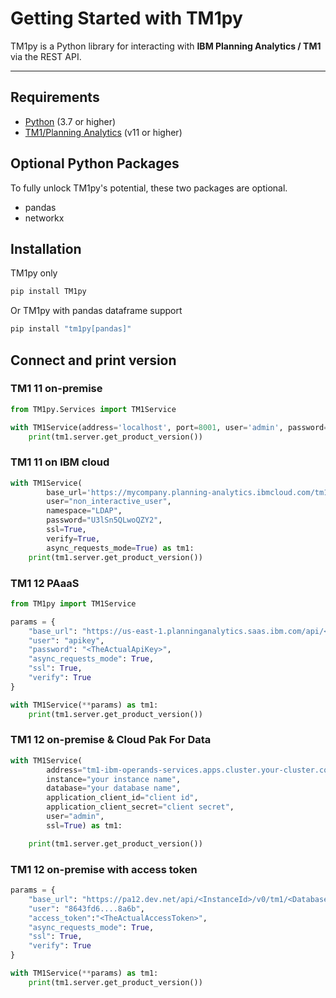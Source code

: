# Getting Started with TM1py

TM1py is a Python library for interacting with **IBM Planning Analytics / TM1** via the REST API.

---

## Requirements

- [Python](https://www.python.org/downloads/) (3.7 or higher)
- [TM1/Planning Analytics](https://www.ibm.com/products/planning-analytics) (v11 or higher)

## Optional Python Packages

To fully unlock TM1py's potential, these two packages are optional.

- pandas
- networkx

## Installation

TM1py only

```bash
pip install TM1py
```

Or TM1py with pandas dataframe support

```bash
pip install "tm1py[pandas]"
```

## Connect and print version

### TM1 11 on-premise

```python
from TM1py.Services import TM1Service

with TM1Service(address='localhost', port=8001, user='admin', password='apple', ssl=True) as tm1:
    print(tm1.server.get_product_version())
```

### TM1 11 on IBM cloud

```python
with TM1Service(
        base_url='https://mycompany.planning-analytics.ibmcloud.com/tm1/api/tm1/',
        user="non_interactive_user",
        namespace="LDAP",
        password="U3lSn5QLwoQZY2",
        ssl=True,
        verify=True,
        async_requests_mode=True) as tm1:
    print(tm1.server.get_product_version())
```

### TM1 12 PAaaS

```python
from TM1py import TM1Service

params = {
    "base_url": "https://us-east-1.planninganalytics.saas.ibm.com/api/<TenantId>/v0/tm1/<DatabaseName>/",
    "user": "apikey",
    "password": "<TheActualApiKey>",
    "async_requests_mode": True,
    "ssl": True,
    "verify": True
}

with TM1Service(**params) as tm1:
    print(tm1.server.get_product_version())
```

### TM1 12 on-premise & Cloud Pak For Data

```python
with TM1Service(
        address="tm1-ibm-operands-services.apps.cluster.your-cluster.company.com",
        instance="your instance name",
        database="your database name",
        application_client_id="client id",
        application_client_secret="client secret",
        user="admin",
        ssl=True) as tm1:

    print(tm1.server.get_product_version())
```

### TM1 12 on-premise with access token

```python
params = {
    "base_url": "https://pa12.dev.net/api/<InstanceId>/v0/tm1/<DatabaseName>",
    "user": "8643fd6....8a6b",
    "access_token":"<TheActualAccessToken>",
    "async_requests_mode": True,
    "ssl": True,
    "verify": True
}

with TM1Service(**params) as tm1:
    print(tm1.server.get_product_version())
```

